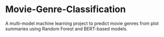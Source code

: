 # Movie-Genre-Classification
A multi-model machine learning project to predict movie genres from plot summaries using Random Forest and BERT-based models.
